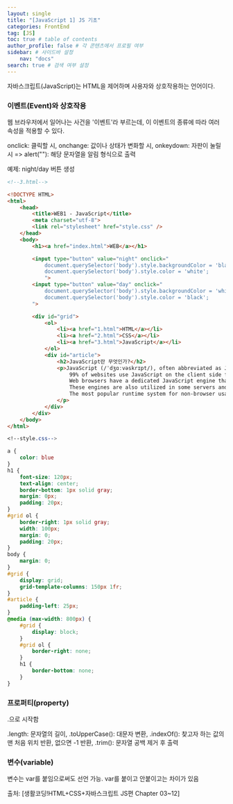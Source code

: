 ```yaml
---
layout: single
title: "[JavaScript 1] JS 기초"
categories: FrontEnd
tag: [JS]
toc: true # table of contents
author_profile: false # 각 콘텐츠에서 프로필 여부
sidebar: # 사이드바 설정
    nav: "docs"
search: true # 검색 여부 설정
---
```


<style>
    .p {
        color: purple;
    }
</style>

자바스크립트(JavaScript)는 HTML을 제어하며 사용자와 상호작용하는 언어이다.

### 이벤트(Event)와 상호작용

웹 브라우저에서 일어나는 사건을 '이벤트'라 부르는데, 이 이벤트의 종류에 따라 여러 속성을 적용할 수 있다.

onclick: 클릭할 시, onchange: 값이나 상태가 변화할 시, onkeydown: 자판이 눌릴 시 => alert(""): 해당 문자열을 알림 형식으로 출력

예제: night/day 버튼 생성

```html
<!--3.html-->

<!DOCTYPE HTML>
<html>
    <head>
        <title>WEB1 - JavaScript</title>
        <meta charset="utf-8">
        <link rel="stylesheet" href="style.css" />
    </head>
    <body>
        <h1><a href="index.html">WEB</a></h1>

        <input type="button" value="night" onclick="
            document.querySelector('body').style.backgroundColor = 'black';
            document.querySelector('body').style.color = 'white';
            ">
        <input type="button" value="day" onclick="
            document.querySelector('body').style.backgroundColor = 'white';
            document.querySelector('body').style.color = 'black';
        ">

        <div id="grid">
            <ol>
                <li><a href="1.html">HTML</a></li>
                <li><a href="2.html">CSS</a></li>
                <li><a href="3.html">JavaScript</a></li>
            </ol>
            <div id="article">
                <h2>JavaScript란 무엇인가?</h2>
                <p>JavaScript (/ˈdʒɑːvəskrɪpt/), often abbreviated as JS, is a programming language and core technology of the Web, alongside HTML and CSS.
                    99% of websites use JavaScript on the client side for webpage behavior.
                    Web browsers have a dedicated JavaScript engine that executes the client code.
                    These engines are also utilized in some servers and a variety of apps.
                    The most popular runtime system for non-browser usage is Node.js.
                </p>
            </div>
        </div>
    </body>
</html>
```

```css
<!--style.css-->

a {
    color: blue
}
h1 {
    font-size: 120px;
    text-align: center;
    border-bottom: 1px solid gray;
    margin: 0px;
    padding: 20px;
}
#grid ol {
    border-right: 1px solid gray;
    width: 100px;
    margin: 0;
    padding: 20px;
}
body {
    margin: 0;
}
#grid {
    display: grid;
    grid-template-columns: 150px 1fr;
}
#article {
    padding-left: 25px;
}
@media (max-width: 800px) {
    #grid {
        display: block;
    }
    #grid ol {
        border-right: none;
    }
    h1 {
        border-bottom: none;
    }
}
```



### 프로퍼티(property)

.으로 시작함

.length: 문자열의 길이, .toUpperCase(): 대문자 변환, .indexOf(): 찾고자 하는 값의 맨 처음 위치 반환, 없으면 -1 반환, .trim(): 문자열 공백 제거 후 출력

### 변수(variable)

변수는 var를 붙임으로써도 선언 가능. var를 붙이고 안붙이고는 차이가 있음


출처: [생활코딩!HTML+CSS+자바스크립트 JS편 Chapter 03~12]
